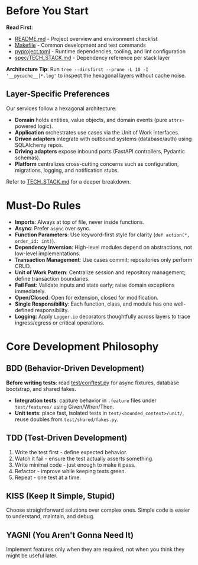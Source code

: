 # Before You Start

**Read First**:

- [README.md](../README.md) - Project overview and environment checklist
- [Makefile](../Makefile) - Common development and test commands
- [pyproject.toml](../pyproject.toml) - Runtime dependencies, tooling, and lint configuration
- [spec/TECH_STACK.md](TECH_STACK.md) - Dependency reference per stack layer

**Architecture Tip**: Run `tree --dirsfirst --prune -L 10 -I '__pycache__|*.log'` to inspect the hexagonal layers without cache noise.

## Layer-Specific Preferences

Our services follow a hexagonal architecture:

- **Domain** holds entities, value objects, and domain events (pure `attrs`-powered logic).
- **Application** orchestrates use cases via the Unit of Work interfaces.
- **Driven adapters** integrate with outbound systems (database/auth) using SQLAlchemy repos.
- **Driving adapters** expose inbound ports (FastAPI controllers, Pydantic schemas).
- **Platform** centralizes cross-cutting concerns such as configuration, migrations, logging, and notification stubs.

Refer to [TECH_STACK.md](TECH_STACK.md#hexagonal-architecture--layer-responsibilities) for a deeper breakdown.

# Must-Do Rules

- **Imports**: Always at top of file, never inside functions.
- **Async**: Prefer `async` over sync.
- **Function Parameters**: Use keyword-first style for clarity (`def action(*, order_id: int)`).
- **Dependency Inversion**: High-level modules depend on abstractions, not low-level implementations.
- **Transaction Management**: Use cases commit; repositories only perform CRUD.
- **Unit of Work Pattern**: Centralize session and repository management; define transaction boundaries.
- **Fail Fast**: Validate inputs and state early; raise domain exceptions immediately.
- **Open/Closed**: Open for extension, closed for modification.
- **Single Responsibility**: Each function, class, and module has one well-defined responsibility.
- **Logging**: Apply `Logger.io` decorators thoughtfully across layers to trace ingress/egress or critical operations.

# Core Development Philosophy

## BDD (Behavior-Driven Development)

**Before writing tests**: read [test/conftest.py](../test/conftest.py) for async fixtures, database bootstrap, and shared fakes.

- **Integration tests**: capture behavior in `.feature` files under `test/features/` using Given/When/Then.
- **Unit tests**: place fast, isolated tests in `test/<bounded_context>/unit/`, reuse doubles from `test/shared/fakes.py`.

## TDD (Test-Driven Development)

1. Write the test first - define expected behavior.
2. Watch it fail - ensure the test actually asserts something.
3. Write minimal code - just enough to make it pass.
4. Refactor - improve while keeping tests green.
5. Repeat - one test at a time.

## KISS (Keep It Simple, Stupid)

Choose straightforward solutions over complex ones. Simple code is easier to understand, maintain, and debug.

## YAGNI (You Aren't Gonna Need It)

Implement features only when they are required, not when you think they might be useful later.
